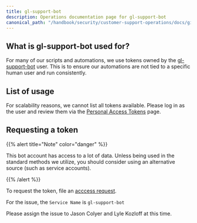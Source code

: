```yaml
---
title: gl-support-bot
description: Operations documentation page for gl-support-bot
canonical_path: "/handbook/security/customer-support-operations/docs/gitlab/gl-support-bot"
---
```


## What is gl-support-bot used for?

For many of our scripts and automations, we use tokens owned by the [gl-support-bot](https://gitlab.com/gl-support-bot) user. This is to ensure our automations are not tied to a specific human user and run consistently.

## List of usage

For scalability reasons, we cannot list all tokens available. Please log in as the user and review them via the [Personal Access Tokens](https://gitlab.com/-/user_settings/personal_access_tokens) page.

## Requesting a token

{{% alert title="Note" color="danger" %}}

This bot account has access to a lot of data. Unless being used in the standard methods we utilize, you should consider using an alternative source (such as service accounts).

{{% /alert %}}

To request the token, file an [acccess request](https://gitlab.com/gitlab-com/team-member-epics/access-requests/-/issues/new?issuable_template=API_Token_Request).

For the issue, the `Service Name` is `gl-support-bot`

Please assign the issue to Jason Colyer and Lyle Kozloff at this time.
